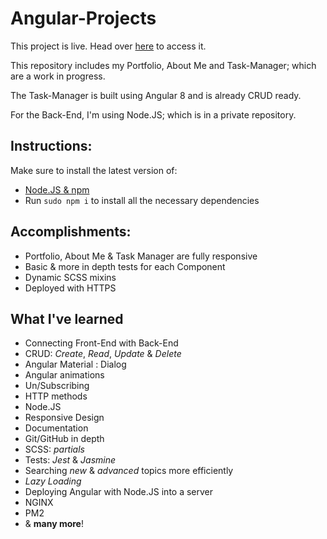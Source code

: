 # Angular-Projects

This project is live. Head over [here](https://www.adibzidan.com) to access it.

This repository includes my Portfolio, About Me and Task-Manager; which are a work in progress.

The Task-Manager is built using Angular 8 and is already CRUD ready.

For the Back-End, I'm using Node.JS; which is in a private repository.

## Instructions:

Make sure to install the latest version of:
- [Node.JS & npm](https://nodejs.org/en/)
- Run `sudo npm i` to install all the necessary dependencies

## Accomplishments:

- Portfolio, About Me & Task Manager are fully responsive
- Basic & more in depth tests for each Component
- Dynamic SCSS mixins
- Deployed with HTTPS

## What I've learned

- Connecting Front-End with Back-End
- CRUD: *Create*, *Read*, *Update* & *Delete*
- Angular Material : Dialog
- Angular animations
- Un/Subscribing
- HTTP methods
- Node.JS
- Responsive Design
- Documentation
- Git/GitHub in depth
- SCSS: *partials*
- Tests: *Jest* & *Jasmine*
- Searching *new* & *advanced* topics more efficiently
- *Lazy Loading*
- Deploying Angular with Node.JS into a server
- NGINX
- PM2
- & **many more**!
